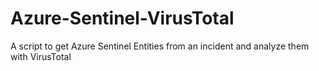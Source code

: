 # Azure-Sentinel-VirusTotal
A script to get  Azure Sentinel  Entities from an incident and analyze them with VirusTotal
